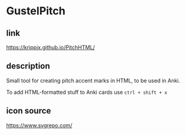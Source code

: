 # GustelPitch

## link

<https://krippix.github.io/PitchHTML/>

## description

Small tool for creating pitch accent marks in HTML, to be used in Anki.

To add HTML-formatted stuff to Anki cards use `ctrl + shift + x`

## icon source

<https://www.svgrepo.com/>
